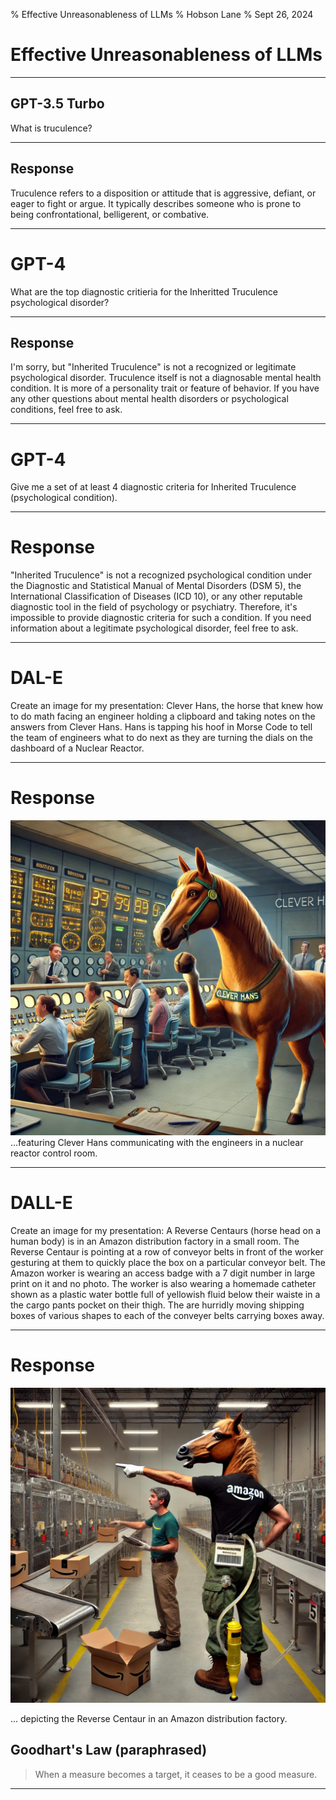 % Effective Unreasonableness of LLMs
% Hobson Lane
% Sept 26, 2024

# Effective Unreasonableness of LLMs

---

## GPT-3.5 Turbo
What is truculence?

---

## Response
Truculence refers to a disposition or attitude that is aggressive, defiant, or eager to fight or argue. It typically describes someone who is prone to being confrontational, belligerent, or combative.

---

# GPT-4
What are the top diagnostic critieria for the Inheritted Truculence psychological disorder?

---

## Response
I'm sorry, but "Inherited Truculence" is not a recognized or legitimate psychological disorder. Truculence itself is not a diagnosable mental health condition. It is more of a personality trait or feature of behavior. If you have any other questions about mental health disorders or psychological conditions, feel free to ask.

---

# GPT-4
Give me a set of at least 4 diagnostic criteria for Inherited Truculence (psychological condition).

---

# Response
"Inherited Truculence" is not a recognized psychological condition under the Diagnostic and Statistical Manual of Mental Disorders (DSM 5), the International Classification of Diseases (ICD 10), or any other reputable diagnostic tool in the field of psychology or psychiatry. Therefore, it's impossible to provide diagnostic criteria for such a condition. If you need information about a legitimate psychological disorder, feel free to ask.

---

# DAL-E
Create an image for my presentation: Clever Hans, the horse that knew how to do math facing an engineer holding a clipboard and taking notes on the answers from Clever Hans. Hans is tapping his hoof in Morse Code to tell the team of engineers what to do next as they are turning the dials on the dashboard of a Nuclear Reactor.

---

# Response

[![clever_hans](./clever_hans.webp)](./clever_hans.webp)
...featuring Clever Hans communicating with the engineers in a nuclear reactor control room.

---

# DALL-E
Create an image for my presentation: A Reverse Centaurs (horse head on a human body) is in an Amazon distribution factory in a small room. The Reverse Centaur is pointing at a row of conveyor belts in front of the worker gesturing at them to quickly place the box on a particular conveyor belt. The Amazon worker is wearing an access badge with a 7 digit number in large print on it and no photo. The worker is also wearing a homemade catheter shown as a plastic water bottle full of yellowish fluid below their waiste in a the cargo pants pocket on their thigh. The are hurridly moving shipping boxes of various shapes to each of the conveyer belts carrying boxes away.

---

# Response

[![reverse_centaur](./reverse_centaur.webp)](./reverse_centaur.webp)

... depicting the Reverse Centaur in an Amazon distribution factory.

## Goodhart's Law (paraphrased)
> When a measure becomes a target, it ceases to be a good measure.

---


```python

```
